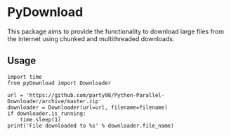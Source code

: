 # PyDownload

This package aims to provide the functionality to download large files from the internet using chunked and multithreaded downloads.


## Usage

```
import time
from pyDownload import Downloader

url = 'https://github.com/party98/Python-Parallel-Downloader/archive/master.zip'
downloader = Downloader(url=url, filename=filename)
if downloader.is_running:
    time.sleep(1)
print('File downloaded to %s' % downloader.file_name)
```
